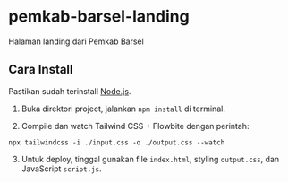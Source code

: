# pemkab-barsel-landing

Halaman landing dari Pemkab Barsel

## Cara Install

Pastikan sudah terinstall [Node.js](https://nodejs.org/en/).

1. Buka direktori project, jalankan `npm install` di terminal.

2. Compile dan watch Tailwind CSS + Flowbite dengan perintah:

```
npx tailwindcss -i ./input.css -o ./output.css --watch
```

3. Untuk deploy, tinggal gunakan file `index.html`, styling `output.css`, dan JavaScript `script.js`.
